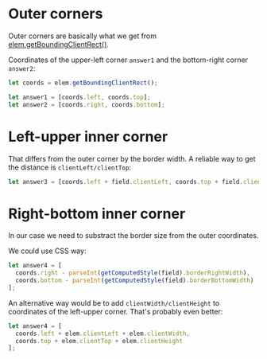 # Outer corners

Outer corners are basically what we get from [elem.getBoundingClientRect()](https://developer.mozilla.org/en-US/docs/DOM/element.getBoundingClientRect).

Coordinates of the upper-left corner `answer1` and the bottom-right corner `answer2`:

```js
let coords = elem.getBoundingClientRect();

let answer1 = [coords.left, coords.top];
let answer2 = [coords.right, coords.bottom];
```

# Left-upper inner corner

That differs from the outer corner by the border width. A reliable way to get the distance is `clientLeft/clientTop`:

```js
let answer3 = [coords.left + field.clientLeft, coords.top + field.clientTop];
```

# Right-bottom inner corner

In our case we need to substract the border size from the outer coordinates.

We could use CSS way:

```js
let answer4 = [
  coords.right - parseInt(getComputedStyle(field).borderRightWidth),
  coords.bottom - parseInt(getComputedStyle(field).borderBottomWidth)
];
```

An alternative way would be to add `clientWidth/clientHeight` to coordinates of the left-upper corner. That's probably even better:

```js
let answer4 = [
  coords.left + elem.clientLeft + elem.clientWidth,
  coords.top + elem.clientTop + elem.clientHeight
];
```
